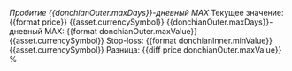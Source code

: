 *Пробитие {{donchianOuter.maxDays}}-дневный MAX*
Текущее значение: {{format price}} {{asset.currencySymbol}}
{{donchianOuter.maxDays}}-дневный MAX: {{format donchianOuter.maxValue}} {{asset.currencySymbol}}
Stop-loss: {{format donchianInner.minValue}} {{asset.currencySymbol}}
Разница: {{diff price donchianOuter.maxValue}} %
